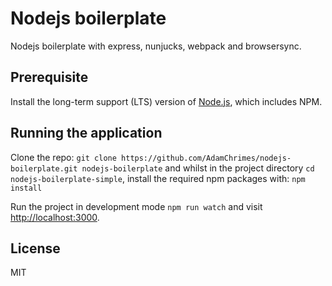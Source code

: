 # Nodejs boilerplate

Nodejs boilerplate with express, nunjucks, webpack and browsersync.

## Prerequisite

Install the long-term support (LTS) version of <a href="https://nodejs.org/en/">Node.js</a>, which includes NPM.

## Running the application

Clone the repo: `git clone https://github.com/AdamChrimes/nodejs-boilerplate.git nodejs-boilerplate` and whilst in the project directory `cd nodejs-boilerplate-simple`, install the required npm packages with: `npm install`

Run the project in development mode `npm run watch` and visit <a href="http://localhost:3000">http://localhost:3000</a>.

## License

MIT
